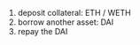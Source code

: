 1. deposit collateral: ETH / WETH  
2. borrow another asset: DAI
3. repay the DAI


<!-- **Got 20000000000000000 WETH
LendingPool address 0x7d2768dE32b0b80b7a3454c06BdAc94A69DDc7A9


Approve


Depositing ...


Deposited!


You haver total 20000000000000000 worth of ETH deposited


You have 0 worth of ETH borrowed


You can borrow 16500000000000000 worth of ETH


The DAI/ETH price is 998050000000000


You can brorow 15.705625970642751 DAI


--------------------------------------------


You borrow!


You haver total 20000000064448745 worth of ETH deposited

You have 15674999999999997 worth of ETH borrowed

You can borrow 825000053170218 worth of ETH

--------------------------------------------

Approve

Repaid!

You haver total 20000000106340428 worth of ETH deposited


You have 739165982 worth of ETH borrowed

You can borrow 16499999348564871 worth of ETH


✨  Done in 42.13s.** -->

